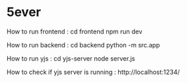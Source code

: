 # 5ever

How to run frontend :
    cd frontend
    npm run dev

How to run backend : 
    cd backend
    python -m src.app

How to run yjs :
    cd yjs-server
    node server.js

How to check if yjs server is running : http://localhost:1234/
